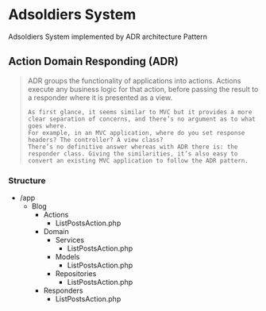  <H1>Adsoldiers System</H1>
   <p>Adsoldiers System implemented by ADR architecture Pattern</p>
   <h2>Action Domain Responding (ADR)</h2>
   <blockquote>
    ADR groups the functionality of applications into actions. 
    Actions execute any business logic for that action, before passing the result to a responder where it is presented as a view.

    As first glance, it seems similar to MVC but it provides a more clear separation of concerns, and there’s no argument as to what goes where. 
    For example, in an MVC application, where do you set response headers? The controller? A view class? 
    There’s no definitive answer whereas with ADR there is: the responder class. Giving the similarities, it’s also easy to convert an existing MVC application to follow the ADR pattern.
   </blockquote>
<h3>Structure</h3>
<ul>
    <li>/app
        <ul>
            <li>Blog
                <ul>
                    <li>Actions
                        <ul>
                            <li>ListPostsAction.php</li>
                        </ul>
                    </li>
                    <li>Domain
                        <ul>
                            <li>Services
                                <ul>
                                    <li>ListPostsAction.php</li>
                                </ul>
                            </li>
                            <li>Models
                                <ul>
                                    <li>ListPostsAction.php</li>
                                </ul>
                            </li>
                            <li>Repositories
                                <ul>
                                    <li>ListPostsAction.php</li>
                                </ul>
                            </li>
                        </ul>
                    </li> 
                    <li>Responders
                        <ul>
                            <li>ListPostsAction.php</li>
                        </ul>
                    </li> 
                </ul>
            </li>
        </ul>
    </li>
</ul>
